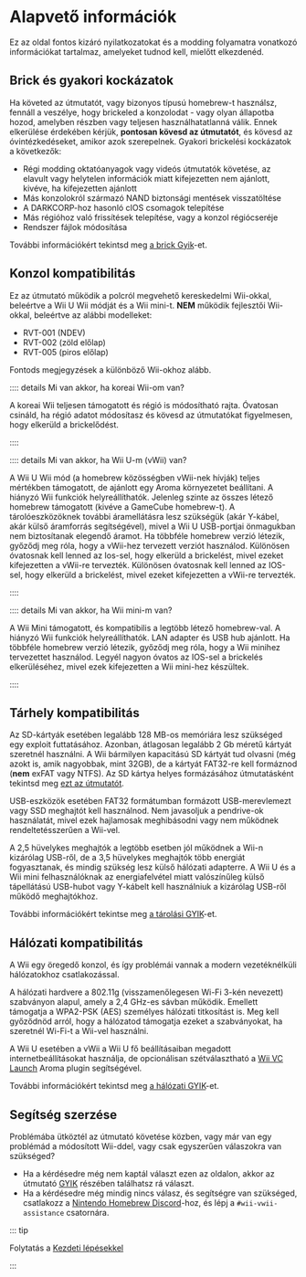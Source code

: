 # Alapvető információk

Ez az oldal fontos kizáró nyilatkozatokat és a modding folyamatra vonatkozó információkat tartalmaz, amelyeket tudnod kell, mielőtt elkezdenéd.

## Brick és gyakori kockázatok

Ha követed az útmutatót, vagy bizonyos típusú homebrew-t használsz, fennáll a veszélye, hogy brickeled a konzolodat - vagy olyan állapotba hozod, amelyben részben vagy teljesen használhatatlanná válik. Ennek elkerülése érdekében kérjük, **pontosan kövesd az útmutatót**, és kövesd az óvintézkedéseket, amikor azok szerepelnek. Gyakori brickelési kockázatok a következők:

- Régi modding oktatóanyagok vagy videós útmutatók követése, az elavult vagy helytelen információk miatt kifejezetten nem ajánlott, kivéve, ha kifejezetten ajánlott
- Más konzolokról származó NAND biztonsági mentések visszatöltése
- A DARKCORP-hoz hasonló cIOS csomagok telepítése
- Más régióhoz való frissítések telepítése, vagy a konzol régiócseréje
- Rendszer fájlok módosítása

További információkért tekintsd meg [a brick Gyik](bricks)-et.

## Konzol kompatibilitás

Ez az útmutató működik a polcról megvehető kereskedelmi Wii-okkal, beleértve a Wii U Wii módját és a Wii mini-t.
**NEM** működik fejlesztői Wii-okkal, beleértve az alábbi modelleket:

- RVT-001 (NDEV)
- RVT-002 (zöld előlap)
- RVT-005 (piros előlap)

Fontods megjegyzések a különböző Wii-okhoz alább.

:::: details Mi van akkor, ha koreai Wii-om van?

A koreai Wii teljesen támogatott és régió is módosítható rajta.
Óvatosan csináld, ha régió adatot módosítasz és kövesd az útmutatókat figyelmesen, hogy elkerüld a brickelődést.

::::

:::: details Mi van akkor, ha Wii U-m (vWii) van?

A Wii U Wii mód (a homebrew közösségben vWii-nek hívják) teljes mértékben támogatott, de ajánlott egy Aroma környezetet beállítani.
A hiányzó Wii funkciók helyreállíthatók. Jelenleg szinte az összes létező homebrew támogatott (kivéve a GameCube homebrew-t).
A tárolóeszközöknek további áramellátásra lesz szükségük (akár Y-kábel, akár külső áramforrás segítségével), mivel a Wii U USB-portjai önmagukban nem biztosítanak elegendő áramot.
Ha többféle homebrew verzió létezik, győződj meg róla, hogy a vWii-hez tervezett verziót használod. Különösen óvatosnak kell lenned az Ios-sel, hogy elkerüld a brickelést, mivel ezeket kifejezetten a vWii-re tervezték.
Különösen óvatosnak kell lenned az IOS-sel, hogy elkerüld a brickelést, mivel ezeket kifejezetten a vWii-re tervezték.

::::

:::: details Mi van akkor, ha Wii mini-m van?

A Wii Mini támogatott, és kompatibilis a legtöbb létező homebrew-val.
A hiányzó Wii funkciók helyreállíthatók. LAN adapter és USB hub ajánlott.
Ha többféle homebrew verzió létezik, győződj meg róla, hogy a Wii minihez tervezettet használod.
Legyél nagyon óvatos az IOS-sel a brickelés elkerüléséhez, mivel ezek kifejezetten
a Wii mini-hez készültek.

::::

## Tárhely kompatibilitás

Az SD-kártyák esetében legalább 128 MB-os memóriára lesz szükséged egy exploit futtatásához. Azonban, átlagosan legalább 2 Gb méretű kártyát szeretnél használni. A Wii bármilyen kapacitású SD kártyát tud olvasni (még azokt is, amik nagyobbak, mint 32GB), de a kártyát FAT32-re kell formáznod (**nem** exFAT vagy NTFS). Az SD kártya helyes formázásához útmutatásként tekintsd meg [ezt az útmutatót](https://wiki.hacks.guide/wiki/Formatting_an_SD_card).

USB-eszközök esetében FAT32 formátumban formázott USB-merevlemezt vagy SSD meghajtót kell használnod. Nem javasoljuk a pendrive-ok használatát, mivel ezek hajlamosak meghibásodni vagy nem működnek rendeltetésszerűen a Wii-vel.

A 2,5 hüvelykes meghajtók a legtöbb esetben jól működnek a Wii-n kizárólag USB-ről, de a 3,5 hüvelykes meghajtók több energiát fogyasztanak, és mindig szükség lesz külső hálózati adapterre. A Wii U és a Wii mini felhasználóknak az energiafelvétel miatt valószínűleg külső tápellátású USB-hubot vagy Y-kábelt kell használniuk a kizárólag USB-ről működő meghajtókhoz.

További információkért tekintse meg [a tárolási GYIK](faq#storage-device-faq)-et.

## Hálózati kompatibilitás

A Wii egy öregedő konzol, és így problémái vannak a modern vezetéknélküli hálózatokhoz csatlakozással.

A hálózati hardvere a 802.11g (visszamenőlegesen Wi-Fi 3-kén nevezett) szabványon alapul, amely a 2,4 GHz-es sávban működik. Emellett támogatja a WPA2-PSK (AES) személyes hálózati titkosítást is. Meg kell győződnöd arról, hogy a hálózatod támogatja ezeket a szabványokat, ha szeretnél Wi-Fi-t a Wii-vel használni.

A Wii U esetében a vWii a Wii U fő beállításaiban megadott internetbeállításokat használja, de opcionálisan szétválasztható a [Wii VC Launch](https://hb-app.store/wiiu/WiiVCLaunch) Aroma plugin segítségével.

További információkért tekintsd meg [a hálózati GYIK](faq#networking-faq)-et.

## Segítség szerzése

Problémába ütköztél az útmutató követése közben, vagy már van egy problémád a módosított Wii-ddel, vagy csak egyszerűen válaszokra van szükséged?

- Ha a kérdésedre még nem kaptál választ ezen az oldalon, akkor az útmutató [GYIK](faq) részében találhatsz rá választ.
- Ha a kérdésedre még mindig nincs válasz, és segítségre van szükséged, csatlakozz a [Nintendo Homebrew Discord](https://discord.gg/C29hYvh)-hoz, és lépj a `#wii-vwii-assistance` csatornára.

::: tip

Folytatás a [Kezdeti lépésekkel](get-started)

:::



